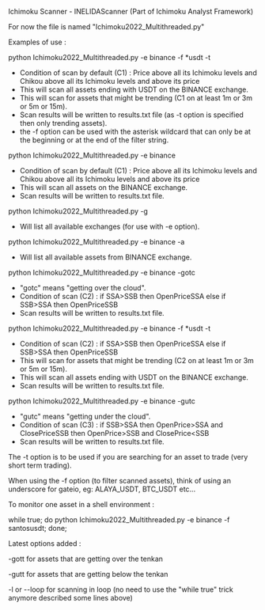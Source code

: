 Ichimoku Scanner - INELIDAScanner (Part of Ichimoku Analyst Framework)

For now the file is named "Ichimoku2022_Multithreaded.py"

Examples of use :

python Ichimoku2022_Multithreaded.py -e binance -f *usdt -t
- Condition of scan by default (C1) : Price above all its Ichimoku levels and Chikou above all its Ichimoku levels and above its price
- This will scan all assets ending with USDT on the BINANCE exchange.
- This will scan for assets that might be trending (C1 on at least 1m or 3m or 5m or 15m).
- Scan results will be written to results.txt file (as -t option is specified then only trending assets).
- the -f option can be used with the asterisk wildcard that can only be at the beginning or at the end of the filter string.

python Ichimoku2022_Multithreaded.py -e binance
- Condition of scan by default (C1) : Price above all its Ichimoku levels and Chikou above all its Ichimoku levels and above its price
- This will scan all assets on the BINANCE exchange.
- Scan results will be written to results.txt file.

python Ichimoku2022_Multithreaded.py -g
- Will list all available exchanges (for use with -e option).

python Ichimoku2022_Multithreaded.py -e binance -a
- Will list all available assets from BINANCE exchange.

python Ichimoku2022_Multithreaded.py -e binance -gotc
- "gotc" means "getting over the cloud". 
- Condition of scan (C2) : if SSA>SSB then OpenPrice<SSA and ClosePrice>SSA else if SSB>SSA then OpenPrice<SSB and ClosePrice>SSB
- Scan results will be written to results.txt file.

python Ichimoku2022_Multithreaded.py -e binance -f *usdt -t
- Condition of scan (C2) : if SSA>SSB then OpenPrice<SSA and ClosePrice>SSA else if SSB>SSA then OpenPrice<SSB and ClosePrice>SSB
- This will scan for assets that might be trending (C2 on at least 1m or 3m or 5m or 15m).
- This will scan all assets ending with USDT on the BINANCE exchange.
- Scan results will be written to results.txt file.

python Ichimoku2022_Multithreaded.py -e binance -gutc
- "gutc" means "getting under the cloud".
- Condition of scan (C3) : if SSB>SSA then OpenPrice>SSA and ClosePrice<SSA else if SSA>SSB then OpenPrice>SSB and ClosePrice<SSB
- Scan results will be written to results.txt file.
                                                                                                                                  
The -t option is to be used if you are searching for an asset to trade (very short term trading).

When using the -f option (to filter scanned assets), think of using an underscore for gateio, eg: ALAYA_USDT, BTC_USDT etc...

To monitor one asset in a shell environment :
                                                                                                                                  
while true; do python Ichimoku2022_Multithreaded.py -e binance -f santosusdt; done;
                                                                                                                                  

Latest options added :

-gott for assets that are getting over the tenkan

-gutt for assets that are getting below the tenkan
                                                                                                                                  
-l or --loop for scanning in loop (no need to use the "while true" trick anymore described some lines above)


